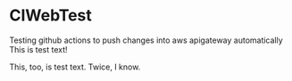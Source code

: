 # CIWebTest
Testing github actions to push changes into aws apigateway automatically
This is test text!

This, too, is test text.  Twice, I know.
